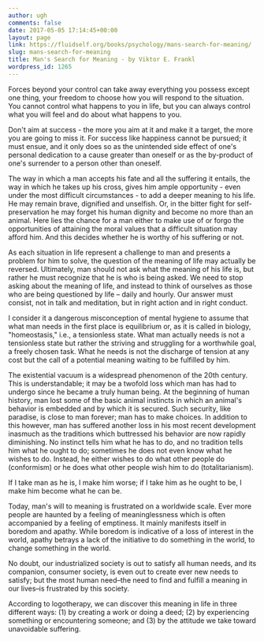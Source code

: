 ```yaml
---
author: ugh
comments: false
date: 2017-05-05 17:14:45+00:00
layout: page
link: https://fluidself.org/books/psychology/mans-search-for-meaning/
slug: mans-search-for-meaning
title: Man's Search for Meaning - by Viktor E. Frankl
wordpress_id: 1265
---
```


Forces beyond your control can take away everything you possess except one thing, your freedom to choose how you will respond to the situation. You cannot control what happens to you in life, but you can always control what you will feel and do about what happens to you.
 
Don't aim at success - the more you aim at it and make it a target, the more you are going to miss it. For success like happiness cannot be pursued; it must ensue, and it only does so as the unintended side effect of one's personal dedication to a cause greater than oneself or as the by-product of one's surrender to a person other than oneself.
 
The way in which a man accepts his fate and all the suffering it entails, the way in which he takes up his cross, gives him ample opportunity - even under the most difficult circumstances - to add a deeper meaning to his life. He may remain brave, dignified and unselfish. Or, in the bitter fight for self-preservation he may forget his human dignity and become no more than an animal. Here lies the chance for a man either to make use of or forgo the opportunities of attaining the moral values that a difficult situation may afford him. And this decides whether he is worthy of his suffering or not.
 
As each situation in life represent a challenge to man and presents a problem for him to solve, the question of the meaning of life may actually be reversed. Ultimately, man should not ask what the meaning of his life is, but rather he must recognize that he is who is being asked. We need to stop asking about the meaning of life, and instead to think of ourselves as those who are being questioned by life – daily and hourly. Our answer must consist, not in talk and meditation, but in right action and in right conduct.
 
I consider it a dangerous misconception of mental hygiene to assume that what man needs in the first place is equilibrium or, as it is called in biology, "homeostasis," i.e., a tensionless state. What man actually needs is not a tensionless state but rather the striving and struggling for a worthwhile goal, a freely chosen task. What he needs is not the discharge of tension at any cost but the call of a potential meaning waiting to be fulfilled by him.
 
The existential vacuum is a widespread phenomenon of the 20th century. This is understandable; it may be a twofold loss which man has had to undergo since he became a truly human being. At the beginning of human history, man lost some of the basic animal instincts in which an animal's behavior is embedded and by which it is secured. Such security, like paradise, is close to man forever; man has to make choices. In addition to this however, man has suffered another loss in his most recent development inasmuch as the traditions which buttressed his behavior are now rapidly diminishing. No instinct tells him what he has to do, and no tradition tells him what he ought to do; sometimes he does not even know what he wishes to do. Instead, he either wishes to do what other people do (conformism) or he does what other people wish him to do (totalitarianism).
 
If I take man as he is, I make him worse; if I take him as he ought to be, I make him become what he can be.
 
Today, man's will to meaning is frustrated on a worldwide scale. Ever more people are haunted by a feeling of meaninglessness which is often accompanied by a feeling of emptiness. It mainly manifests itself in boredom and apathy. While boredom is indicative of a loss of interest in the world, apathy betrays a lack of the initiative to do something in the world, to change something in the world.
 
No doubt, our industrialized society is out to satisfy all human needs, and its companion, consumer society, is even out to create ever new needs to satisfy; but the most human need–the need to find and fulfill a meaning in our lives–is frustrated by this society.
 
According to logotherapy, we can discover this meaning in life in three different ways: (1) by creating a work or doing a deed; (2) by experiencing something or encountering someone; and (3) by the attitude we take toward unavoidable suffering.
